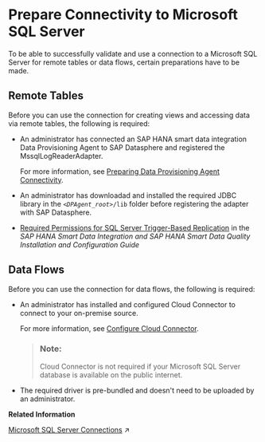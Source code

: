 <!-- loioea69328fb328449ab7b04d2b142592f8 -->

# Prepare Connectivity to Microsoft SQL Server

To be able to successfully validate and use a connection to a Microsoft SQL Server for remote tables or data flows, certain preparations have to be made.



<a name="loioea69328fb328449ab7b04d2b142592f8__prereq_rt_MSSQL"/>

## Remote Tables

Before you can use the connection for creating views and accessing data via remote tables, the following is required:

-   An administrator has connected an SAP HANA smart data integration Data Provisioning Agent to SAP Datasphere and registered the MssqlLogReaderAdapter.

    For more information, see [Preparing Data Provisioning Agent Connectivity](preparing-data-provisioning-agent-connectivity-f1a39d1.md).

-   An administrator has downloadad and installed the required JDBC library in the <code><i class="varname">&lt;DPAgent_root&gt;</i>/lib</code> folder before registering the adapter with SAP Datasphere.

-   [Required Permissions for SQL Server Trigger-Based Replication](https://help.sap.com/viewer/7952ef28a6914997abc01745fef1b607/latest/en-US/2815e1a621f84bada5fa3447d5029eb6.html) in the *SAP HANA Smart Data Integration and SAP HANA Smart Data Quality Installation and Configuration Guide*




<a name="loioea69328fb328449ab7b04d2b142592f8__prereq_df_MSSQL"/>

## Data Flows

Before you can use the connection for data flows, the following is required:

-   An administrator has installed and configured Cloud Connector to connect to your on-premise source.

    For more information, see [Configure Cloud Connector](configure-cloud-connector-f289920.md).

    > ### Note:  
    > Cloud Connector is not required if your Microsoft SQL Server database is available on the public internet.

-   The required driver is pre-bundled and doesn't need to be uploaded by an administrator.


**Related Information**  


[Microsoft SQL Server Connections](https://help.sap.com/viewer/9f36ca35bc6145e4acdef6b4d852d560/DEV_CURRENT/en-US/a13c8abb328f45be891599c9cc76fb91.html "Use a Microsoft SQL Server connection to access data from a Microsoft SQL Server database (on-premise).") :arrow_upper_right:

